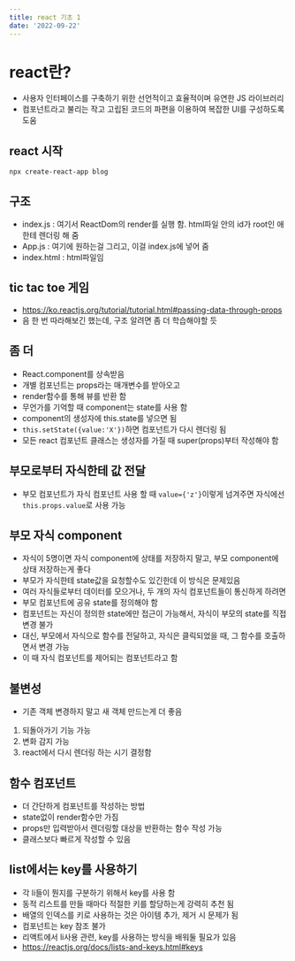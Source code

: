 ```yaml
---
title: react 기초 1
date: '2022-09-22'
---
```


# react란?
- 사용자 인터페이스를 구축하기 위한 선언적이고 효율적이며 유연한 JS 라이브러리
- 컴포넌트라고 불리는 작고 고립된 코드의 파편을 이용하여 복잡한 UI를 구성하도록 도움

## react 시작
```shell
npx create-react-app blog
```

## 구조
- index.js : 여기서 ReactDom의 render를 실행 함. html파일 안의 id가 root인 애한테 렌더링 해 줌
- App.js : 여기에 원하는걸 그리고, 이걸 index.js에 넣어 줌
- index.html : html파일임

## tic tac toe 게임
- https://ko.reactjs.org/tutorial/tutorial.html#passing-data-through-props
- 음 한 번 따라해보긴 했는데, 구조 알려면 좀 더 학습해야할 듯

## 좀 더
- React.component를 상속받음
- 개별 컴포넌트는 props라는 매개변수를 받아오고
- render함수를 통해 뷰를 반환 함
- 무언가를 기억할 때 component는 state를 사용 함
- component의 생성자에 this.state를 넣으면 됨
- ```this.setState({value:'X'})```하면 컴포넌트가 다시 렌더링 됨
- 모든 react 컴포넌트 클래스는 생성자를 가질 때 super(props)부터 작성해야 함

## 부모로부터 자식한테 값 전달
- 부모 컴포넌트가 자식 컴포넌트 사용 할 때 ```value={'z'}```이렇게 넘겨주면 자식에선 ```this.props.value```로 사용 가능

## 부모 자식 component
- 자식이 5명이면 자식 component에 상태를 저장하지 말고, 부모 component에 상태 저장하는게 좋다
- 부모가 자식한테 state값을 요청할수도 있긴한데 이 방식은 문제있음
- 여러 자식들로부터 데이터를 모으거나, 두 개의 자식 컴포넌트들이 통신하게 하려면
- 부모 컴포넌트에 공유 state를 정의해야 함
- 컴포넌트는 자신이 정의한 state에만 접근이 가능해서, 자식이 부모의 state를 직접 변경 불가
- 대신, 부모에서 자식으로 함수를 전달하고, 자식은 클릭되었을 때, 그 함수를 호출하면서 변경 가능
- 이 때 자식 컴포넌트를 제어되는 컴포넌트라고 함

## 불변성
- 기존 객체 변경하지 말고 새 객체 만드는게 더 좋음
1. 되돌아가기 기능 가능
2. 변화 감지 가능
3. react에서 다시 렌더링 하는 시기 결정함

## 함수 컴포넌트
- 더 간단하게 컴포넌트를 작성하는 방법
- state없이 render함수만 가짐
- props만 입력받아서 렌더링할 대상을 반환하는 함수 작성 가능
- 클래스보다 빠르게 작성할 수 있음

## list에서는 key를 사용하기
- 각 li들이 뭔지를 구분하기 위해서 key를 사용 함
- 동적 리스트를 만들 때마다 적절한 키를 할당하는게 강력히 추천 됨
- 배열의 인덱스를 키로 사용하는 것은 아이템 추가, 제거 시 문제가 됨
- 컴포넌트는 key 참조 불가
- 리액트에서 li사용 관련, key를 사용하는 방식을 배워둘 필요가 있음
- https://reactjs.org/docs/lists-and-keys.html#keys

